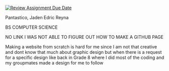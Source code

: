[![Review Assignment Due Date](https://classroom.github.com/assets/deadline-readme-button-22041afd0340ce965d47ae6ef1cefeee28c7c493a6346c4f15d667ab976d596c.svg)](https://classroom.github.com/a/LOhZyyrU)

Pantastico, Jaden Edric Reyna

BS COMPUTER SCIENCE

NO LINK
I WAS NOT ABLE TO FIGURE OUT HOW TO MAKE A GITHUB PAGE

Making a website from scratch is hard for me since I am not that creative and dont know that much about graphic design but when there is a request for a specific design like back in Grade 8 where I did most of the coding and my groupmates made a design for me to follow
